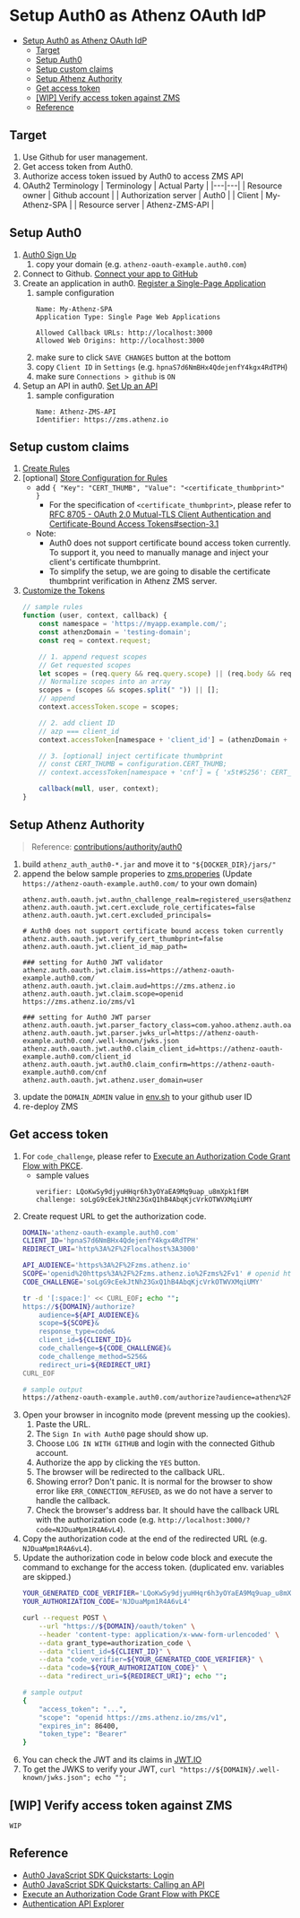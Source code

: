 <a id="markdown-setup-auth0-as-athenz-oauth-idp" name="setup-auth0-as-athenz-oauth-idp"></a>
# Setup Auth0 as Athenz OAuth IdP

<!-- TOC -->

- [Setup Auth0 as Athenz OAuth IdP](#setup-auth0-as-athenz-oauth-idp)
    - [Target](#target)
    - [Setup Auth0](#setup-auth0)
    - [Setup custom claims](#setup-custom-claims)
    - [Setup Athenz Authority](#setup-athenz-authority)
    - [Get access token](#get-access-token)
    - [[WIP] Verify access token against ZMS](#wip-verify-access-token-against-zms)
    - [Reference](#reference)

<!-- /TOC -->

<a id="markdown-target" name="target"></a>
## Target
1. Use Github for user management.
1. Get access token from Auth0.
1. Authorize access token issued by Auth0 to access ZMS API
1. OAuth2 Terminology
    | Terminology | Actual Party |
    |---|---|
    | Resource owner | Github account |
    | Authorization server | Auth0 |
    | Client | My-Athenz-SPA |
    | Resource server | Athenz-ZMS-API |

<a id="markdown-setup-auth0" name="setup-auth0"></a>
## Setup Auth0
1. [Auth0 Sign Up](https://auth0.com/signup)
    1. copy your domain (e.g. `athenz-oauth-example.auth0.com`)
1. Connect to Github. [Connect your app to GitHub](https://auth0.com/docs/connections/social/github)
1. Create an application in auth0. [Register a Single-Page Application](https://auth0.com/docs/dashboard/guides/applications/register-app-spa)
    1. sample configuration
        ```
        Name: My-Athenz-SPA
        Application Type: Single Page Web Applications

        Allowed Callback URLs: http://localhost:3000
        Allowed Web Origins: http://localhost:3000
        ```
    1. make sure to click `SAVE CHANGES` button at the bottom
    1. copy `Client ID` in `Settings` (e.g. `hpnaS7d6NmBHx4QdejenfY4kgx4RdTPH`)
    1. make sure `Connections > github` is `ON`
1. Setup an API in auth0. [Set Up an API](https://auth0.com/docs/getting-started/set-up-api)
    1. sample configuration
        ```
        Name: Athenz-ZMS-API
        Identifier: https://zms.athenz.io
        ```

<a id="markdown-setup-custom-claims" name="setup-custom-claims"></a>
## Setup custom claims

1. [Create Rules](https://auth0.com/docs/dashboard/guides/rules/create-rules)
1. [optional] [Store Configuration for Rules](https://auth0.com/docs/rules/guides/configuration)
    - add `{ "Key": "CERT_THUMB", "Value": "<certificate_thumbprint>" }`  
        - For the specification of `<certificate_thumbprint>`, please refer to [RFC 8705 - OAuth 2.0 Mutual-TLS Client Authentication and Certificate-Bound Access Tokens#section-3.1](https://tools.ietf.org/html/rfc8705#section-3.1)
    - Note:
        - Auth0 does not support certificate bound access token currently. To support it, you need to manually manage and inject your client's certificate thumbprint.
        - To simplify the setup, we are going to disable the certificate thumbprint verification in Athenz ZMS server.
1. [Customize the Tokens](https://auth0.com/docs/api-auth/tutorials/authorization-code-grant-pkce#optional-customize-the-tokens)
    ```js
    // sample rules
    function (user, context, callback) {
        const namespace = 'https://myapp.example.com/';
        const athenzDomain = 'testing-domain';
        const req = context.request;

        // 1. append request scopes
        // Get requested scopes
        let scopes = (req.query && req.query.scope) || (req.body && req.body.scope);
        // Normalize scopes into an array
        scopes = (scopes && scopes.split(" ")) || [];
        // append
        context.accessToken.scope = scopes;

        // 2. add client ID
        // azp === client_id
        context.accessToken[namespace + 'client_id'] = (athenzDomain + '.' + context.clientName).toLowerCase();

        // 3. [optional] inject certificate thumbprint
        // const CERT_THUMB = configuration.CERT_THUMB;
        // context.accessToken[namespace + 'cnf'] = { 'x5t#S256': CERT_THUMB };

        callback(null, user, context);
    }
    ```

<a id="markdown-setup-athenz-authority" name="setup-athenz-authority"></a>
## Setup Athenz Authority

> Reference: [contributions/authority/auth0](../../../contributions/authority/auth0)

1. build `athenz_auth_auth0-*.jar` and move it to `"${DOCKER_DIR}/jars/"`
1. append the below sample properies to [zms.properies](../../zms/conf/zms.properies) (Update `https://athenz-oauth-example.auth0.com/` to your own domain)
    ```properties
    athenz.auth.oauth.jwt.authn_challenge_realm=registered_users@athenz.io
    athenz.auth.oauth.jwt.cert.exclude_role_certificates=false
    athenz.auth.oauth.jwt.cert.excluded_principals=

    # Auth0 does not support certificate bound access token currently
    athenz.auth.oauth.jwt.verify_cert_thumbprint=false
    athenz.auth.oauth.jwt.client_id_map_path=

    ### setting for Auth0 JWT validator
    athenz.auth.oauth.jwt.claim.iss=https://athenz-oauth-example.auth0.com/
    athenz.auth.oauth.jwt.claim.aud=https://zms.athenz.io
    athenz.auth.oauth.jwt.claim.scope=openid https://zms.athenz.io/zms/v1

    ### setting for Auth0 JWT parser
    athenz.auth.oauth.jwt.parser_factory_class=com.yahoo.athenz.auth.oauth.auth0.Auth0JwtParserFactory
    athenz.auth.oauth.jwt.parser.jwks_url=https://athenz-oauth-example.auth0.com/.well-known/jwks.json
    athenz.auth.oauth.jwt.auth0.claim_client_id=https://athenz-oauth-example.auth0.com/client_id
    athenz.auth.oauth.jwt.auth0.claim_confirm=https://athenz-oauth-example.auth0.com/cnf
    athenz.auth.oauth.jwt.athenz.user_domain=user
    ```
1. update the `DOMAIN_ADMIN` value in [env.sh](../../env.sh) to your github user ID
1. re-deploy ZMS

<a id="markdown-get-access-token" name="get-access-token"></a>
## Get access token
1. For `code_challenge`, please refer to [Execute an Authorization Code Grant Flow with PKCE](https://auth0.com/docs/api-auth/tutorials/authorization-code-grant-pkce).
    - sample values
        ```
        verifier: LQoKwSy9djyuHHqr6h3yOYaEA9Mq9uap_u8mXpk1fBM
        challenge: soLgG9cEekJtNh23GxQ1hB4AbqKjcVrkOTWVXMqiUMY
        ```
1. Create request URL to get the authorization code.
    ```bash
    DOMAIN='athenz-oauth-example.auth0.com'
    CLIENT_ID='hpnaS7d6NmBHx4QdejenfY4kgx4RdTPH'
    REDIRECT_URI='http%3A%2F%2Flocalhost%3A3000'

    API_AUDIENCE='https%3A%2F%2Fzms.athenz.io'
    SCOPE='openid%20https%3A%2F%2Fzms.athenz.io%2Fzms%2Fv1' # openid https://zms.athenz.io/zms/v1
    CODE_CHALLENGE='soLgG9cEekJtNh23GxQ1hB4AbqKjcVrkOTWVXMqiUMY'

    tr -d '[:space:]' << CURL_EOF; echo "";
    https://${DOMAIN}/authorize?
        audience=${API_AUDIENCE}&
        scope=${SCOPE}&
        response_type=code&
        client_id=${CLIENT_ID}&
        code_challenge=${CODE_CHALLENGE}&
        code_challenge_method=S256&
        redirect_uri=${REDIRECT_URI}
    CURL_EOF
    ```
    ```bash
    # sample output
    https://athenz-oauth-example.auth0.com/authorize?audience=athenz%2Fzms&scope=openid%20zms%2Fv1&response_type=code&client_id=hpnaS7d6NmBHx4QdejenfY4kgx4RdTPH&code_challenge=soLgG9cEekJtNh23GxQ1hB4AbqKjcVrkOTWVXMqiUMY&code_challenge_method=S256&redirect_uri=http%3A%2F%2Flocalhost%3A3000
    ```
1. Open your browser in incognito mode (prevent messing up the cookies).
    1. Paste the URL.
    1. The `Sign In with Auth0` page should show up.
    1. Choose `LOG IN WITH GITHUB` and login with the connected Github account.
    1. Authorize the app by clicking the `YES` button.
    1. The browser will be redirected to the callback URL.
    1. Showing error? Don't panic. It is normal for the browser to show error like `ERR_CONNECTION_REFUSED`, as we do not have a server to handle the callback.
    1. Check the browser's address bar. It should have the callback URL with the authorization code (e.g. `http://localhost:3000/?code=NJDuaMpm1R4A6vL4`).
1. Copy the authorization code at the end of the redirected URL (e.g. `NJDuaMpm1R4A6vL4`).
1. Update the authorization code in below code block and execute the command to exchange for the access token. (duplicated env. variables are skipped.)
    ```bash
    YOUR_GENERATED_CODE_VERIFIER='LQoKwSy9djyuHHqr6h3yOYaEA9Mq9uap_u8mXpk1fBM'
    YOUR_AUTHORIZATION_CODE='NJDuaMpm1R4A6vL4'

    curl --request POST \
        --url "https://${DOMAIN}/oauth/token" \
        --header 'content-type: application/x-www-form-urlencoded' \
        --data grant_type=authorization_code \
        --data "client_id=${CLIENT_ID}" \
        --data "code_verifier=${YOUR_GENERATED_CODE_VERIFIER}" \
        --data "code=${YOUR_AUTHORIZATION_CODE}" \
        --data "redirect_uri=${REDIRECT_URI}"; echo "";
    ```
    ```bash
    # sample output
    {
        "access_token": "...",
        "scope": "openid https://zms.athenz.io/zms/v1",
        "expires_in": 86400,
        "token_type": "Bearer"
    }
    ```
1. You can check the JWT and its claims in [JWT.IO](https://jwt.io/)
1. To get the JWKS to verify your JWT, `curl "https://${DOMAIN}/.well-known/jwks.json"; echo "";`

<a id="markdown-wip-verify-access-token-against-zms" name="wip-verify-access-token-against-zms"></a>
## [WIP] Verify access token against ZMS

`WIP`

<a id="markdown-reference" name="reference"></a>
## Reference
- [Auth0 JavaScript SDK Quickstarts: Login](https://auth0.com/docs/quickstart/spa/vanillajs/01-login)
- [Auth0 JavaScript SDK Quickstarts: Calling an API](https://auth0.com/docs/quickstart/spa/vanillajs/02-calling-an-api)
- [Execute an Authorization Code Grant Flow with PKCE](https://auth0.com/docs/api-auth/tutorials/authorization-code-grant-pkce)
- [Authentication API Explorer](https://auth0.com/docs/api/authentication?http#social)
